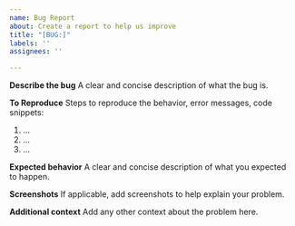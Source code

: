 ```yaml
---
name: Bug Report
about: Create a report to help us improve
title: "[BUG:]"
labels: ''
assignees: ''

---
```


**Describe the bug**
A clear and concise description of what the bug is.

**To Reproduce**
Steps to reproduce the behavior, error messages, code snippets:
1. ...
2. ...
3. ...


**Expected behavior**
A clear and concise description of what you expected to happen.

**Screenshots**
If applicable, add screenshots to help explain your problem.

**Additional context**
Add any other context about the problem here.
